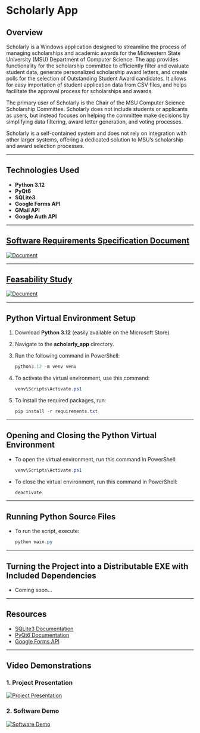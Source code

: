# Scholarly App

## Overview

Scholarly is a Windows application designed to streamline the process of managing scholarships and academic awards for the Midwestern State University (MSU) Department of Computer Science. The app provides functionality for the scholarship committee to efficiently filter and evaluate student data, generate personalized scholarship award letters, and create polls for the selection of Outstanding Student Award candidates. It allows for easy importation of student application data from CSV files, and helps facilitate the approval process for scholarships and awards.

The primary user of Scholarly is the Chair of the MSU Computer Science Scholarship Committee. Scholarly does not include students or applicants as users, but instead focuses on helping the committee make decisions by simplifying data filtering, award letter generation, and voting processes. 

Scholarly is a self-contained system and does not rely on integration with other larger systems, offering a dedicated solution to MSU’s scholarship and award selection processes.

---

## **Technologies Used**  
- **Python 3.12**  
- **PyQt6**  
- **SQLite3**  
- **Google Forms API**
- **GMail API**
- **Google Auth API**

---

## [Software Requirements Specification Document](/scholarly_app_srs.pdf)

[![Document](https://github.com/user-attachments/assets/58d98cce-e682-4589-9a08-5de7458d7b1a)](/scholarly_app_srs.pdf)

---

## [Feasability Study](/scholarly_feasability_study.pdf)
[![Document](https://github.com/user-attachments/assets/7fedd1bd-d802-4cdf-8256-9ffe685755ff)](/scholarly_feasability_study.pdf)

---
## **Python Virtual Environment Setup**  

1. Download **Python 3.12** (easily available on the Microsoft Store).  
2. Navigate to the **scholarly_app** directory.  
3. Run the following command in PowerShell:  

   ```powershell
   python3.12 -m venv venv
   ```

4. To activate the virtual environment, use this command:  

   ```powershell
   venv\Scripts\Activate.ps1
   ```

5. To install the required packages, run:  

   ```powershell
   pip install -r requirements.txt
   ```

---

## **Opening and Closing the Python Virtual Environment**  

- To open the virtual environment, run this command in PowerShell:  

   ```powershell
   venv\Scripts\Activate.ps1
   ```

- To close the virtual environment, run this command in PowerShell:  

   ```powershell
   deactivate
   ```

---

## **Running Python Source Files**  

- To run the script, execute:  

   ```powershell
   python main.py
   ```

---

## **Turning the Project into a Distributable EXE with Included Dependencies**  

- Coming soon...

---

## **Resources**  

- [SQLite3 Documentation](https://docs.python.org/3/library/sqlite3.html)  
- [PyQt6 Documentation](https://pypi.org/project/PyQt6/)  
- [Google Forms API](https://developers.google.com/forms/api/quickstart/python)  

---

## **Video Demonstrations**  

### 1. **Project Presentation**  
[![Project Presentation](https://img.youtube.com/vi/rPxEUYlOVX0/0.jpg)](https://www.youtube.com/watch?v=rPxEUYlOVX0)

### 2. **Software Demo**  
[![Software Demo](https://img.youtube.com/vi/Z3uo21HEc4s/0.jpg)](https://www.youtube.com/watch?v=Z3uo21HEc4s)
